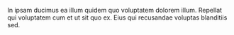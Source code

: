 In ipsam ducimus ea illum quidem quo voluptatem dolorem illum.
Repellat qui voluptatem cum et ut sit quo ex.
Eius qui recusandae voluptas blanditiis sed.